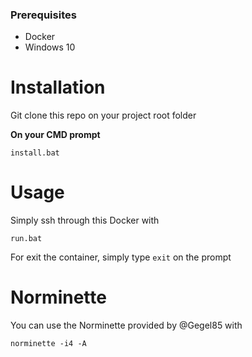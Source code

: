 ### Prerequisites

- Docker
- Windows 10

# Installation

Git clone this repo on your project root folder

**On your CMD prompt** 
```
install.bat
```

# Usage

Simply ssh through this Docker with
```
run.bat
```
For exit the container, simply type `exit` on the prompt

# Norminette

You can use the Norminette provided by @Gegel85 with
```
norminette -i4 -A
```